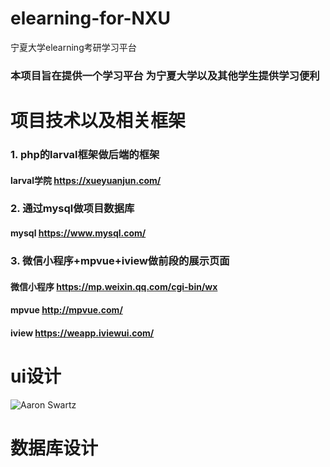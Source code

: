 # elearning-for-NXU
宁夏大学elearning考研学习平台
### 本项目旨在提供一个学习平台 为宁夏大学以及其他学生提供学习便利
# 项目技术以及相关框架
### 1. php的larval框架做后端的框架
####   larval学院 https://xueyuanjun.com/
### 2. 通过mysql做项目数据库
####    mysql  https://www.mysql.com/
### 3. 微信小程序+mpvue+iview做前段的展示页面
####    微信小程序 https://mp.weixin.qq.com/cgi-bin/wx
####    mpvue http://mpvue.com/
####    iview https://weapp.iviewui.com/
# ui设计
![Aaron Swartz](https://github.com/Bard0Wang/elearning-for-NXU/blob/master/doc/ui/%E5%85%B6%E4%BB%96%E4%B9%A0%E9%A2%98%E7%9B%B8%E5%85%B3%EF%BC%88zjq%EF%BC%89/%E4%B9%A0%E9%A2%98%E5%88%86%E7%B1%BB%E5%85%B7%E4%BD%93%E6%A8%A1%E5%BC%8F%E5%88%86%E7%B1%BB.jpg)
# 数据库设计
